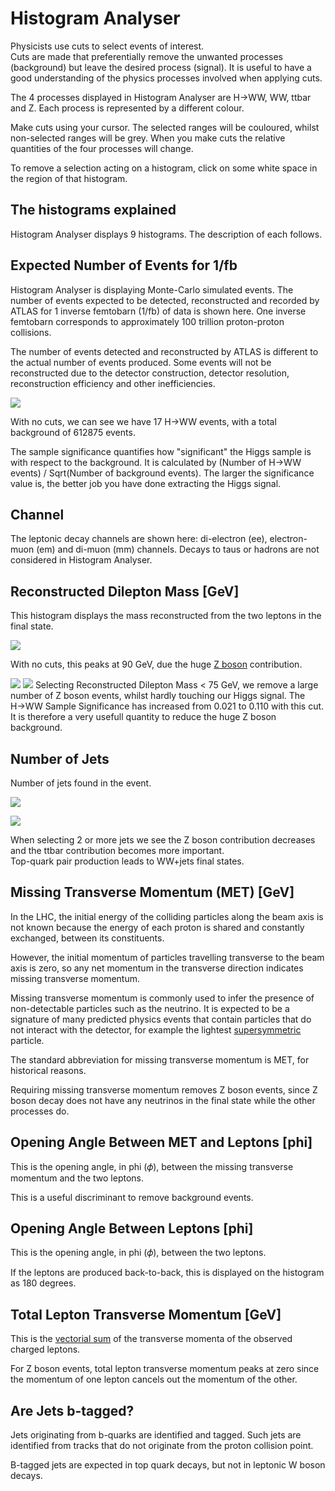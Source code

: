 
# Histogram Analyser

 Physicists use cuts to select events of interest.  
Cuts are made that preferentially remove the unwanted processes (background) but leave the desired process (signal).  It is useful to have a good understanding of the physics processes involved when applying cuts.

The 4 processes displayed in Histogram Analyser are H→WW, WW, ttbar and Z.  Each process is represented by a different colour. 

Make cuts using your cursor.  The selected ranges will be couloured, whilst non-selected ranges will be grey.  When you make cuts the relative quantities of the four processes will change.

To remove a selection acting on a histogram, click on some white space in the region of that histogram.

## The histograms explained

Histogram Analyser displays 9 histograms.
The description of each follows.

## Expected Number of Events for 1/fb

Histogram Analyser is displaying Monte-Carlo simulated events.  The number of events expected to be detected, reconstructed and recorded by ATLAS for 1 inverse femtobarn (1/fb) of data is shown here. One inverse femtobarn corresponds to approximately 100 trillion proton-proton collisions.

The number of events detected and reconstructed by ATLAS is different to the actual number of events produced.  Some events will not be reconstructed due to the detector construction, detector resolution, reconstruction efficiency and other inefficiencies.


![](pictures/NumbersNoSelection.jpg)

With no cuts, we can see we have 17 H→WW events, with a total background of 612875 events.

The sample significance quantifies how "significant" the Higgs sample is with respect to the background.  It is calculated by (Number of H→WW events) / Sqrt(Number of background events).  The larger the significance value is, the better job you have done extracting the Higgs signal.



## Channel

The leptonic decay channels are shown here: di-electron (ee), electron-muon (em) and di-muon (mm) channels. Decays to taus or hadrons are not considered in Histogram Analyser.

## Reconstructed Dilepton Mass [GeV]

This histogram displays the mass reconstructed from the two leptons in the final state.  

![](pictures/DiLeptonMassNoCuts.png)


With no cuts, this peaks at 90 GeV, due the huge [Z boson](http://pdg.lbl.gov/2012/listings/rpp2012-list-z-boson.pdf) contribution.

![](pictures/MassCutLess75.png)
![](pictures/NumbersMassCutLess75.png)
Selecting Reconstructed Dilepton Mass < 75 GeV, we remove a large number of Z boson events, whilst hardly touching our Higgs signal.  The H→WW Sample Significance has increased from 0.021 to 0.110 with this cut.
It is therefore a very usefull quantity to reduce the huge Z boson background.




## Number of Jets

Number of jets found in the event.


![](pictures/2plusJets.jpg)

![](pictures/Nevents2plusJets.jpg)

When selecting 2 or more jets we see the Z boson contribution decreases and the ttbar contribution becomes more important.  
Top-quark pair production leads to WW+jets final states.



## Missing Transverse Momentum (MET) [GeV]

In the LHC, the initial energy of the colliding particles along the beam axis is not known because the energy of each proton is shared and constantly exchanged, between its constituents.  

However, the initial momentum of particles travelling transverse to the beam axis is zero, so any net momentum in the transverse direction indicates missing transverse momentum.

Missing transverse momentum is commonly used to infer the presence of non-detectable particles such as the neutrino.  It is expected to be a signature of many predicted physics events that contain particles that do not interact with the detector, for example the lightest [supersymmetric](http://home.cern/scientists/updates/2013/10/supersymmetry-searches-atlas) particle.

The standard abbreviation for missing transverse momentum is MET, for historical reasons.

Requiring missing transverse momentum removes Z boson events, since Z boson decay does not have any neutrinos in the final state while the other processes do.


## Opening Angle Between MET and Leptons [phi]

This is the opening angle, in phi (𝜙), between the missing transverse momentum and the two leptons.

This is a useful discriminant to remove background events.


## Opening Angle Between Leptons [phi]

This is the opening angle, in phi (𝜙), between the two leptons.

If the leptons are produced back-to-back, this is displayed on the histogram as 180 degrees.  


## Total Lepton Transverse Momentum [GeV]


This is the [vectorial sum](https://en.wikipedia.org/wiki/Euclidean_vector#Addition_and_subtraction) of the transverse momenta of the observed charged leptons.

For Z boson events, total lepton transverse momentum peaks at zero since the momentum of one lepton cancels out the momentum of the other.

## Are Jets b-tagged?

Jets originating from b-quarks are identified and tagged.
Such jets are identified from tracks that do not  originate from the proton collision point.

B-tagged jets are expected in top quark decays, but not in leptonic W boson decays.


